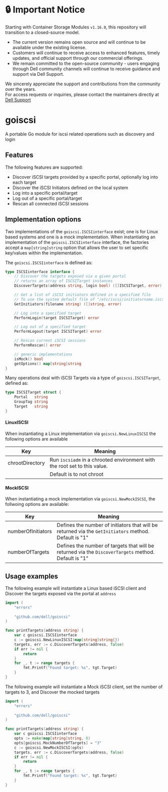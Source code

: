 # :lock: **Important Notice**
Starting with Container Storage Modules `v1.16.0`, this repository will transition to a closed-source model.<br>
* The current version remains open source and will continue to be available under the existing license.
* Customers will continue to receive access to enhanced features, timely updates, and official support through our commercial offerings.
* We remain committed to the open-source community - users engaging through Dell community channels will continue to receive guidance and support via Dell Support.

We sincerely appreciate the support and contributions from the community over the years.<br>
For access requests or inquiries, please contact the maintainers directly at [Dell Support](https://www.dell.com/support/kbdoc/en-in/000188046/container-storage-interface-csi-drivers-and-container-storage-modules-csm-how-to-get-support)

# goiscsi
A portable Go module for iscsi related operations such as discovery and login

## Features
The following features are supported:
* Discover iSCSI targets provided by a specific portal, optionally log into each target
* Discover the iSCSI Initiators defined on the local system
* Log into a specific portal/target
* Log out of a specific portal/target
* Rescan all connected iSCSI sessions

## Implementation options
Two implementations of the `goiscsi.ISCSIinterface` exist; one is for Linux based systems and one is a mock
implementation. When instantiating an implementation of the `goiscsi.ISCSIinterface` interface, the factories 
accept a `map[string]string` option that allows the user to set specific key/values within the implementation.

The `goiscsi.ISCSIinterface` is defined as:
```go
type ISCSIinterface interface {
	// Discover the targets exposed via a given portal
	// returns an array of ISCSITarget instances
	DiscoverTargets(address string, login bool) ([]ISCSITarget, error)

	// Get a list of iSCSI initiators defined in a specified file
	// To use the system default file of "/etc/iscsi/initiatorname.iscsi", provide a filename of ""
	GetInitiators(filename string) ([]string, error)

	// Log into a specified target
	PerformLogin(target ISCSITarget) error

	// Log out of a specified target
	PerformLogout(target ISCSITarget) error

	// Rescan current iSCSI sessions
	PerformRescan() error

	// generic implementations
	isMock() bool
	getOptions() map[string]string
}
```

Many operations deal with iSCSI Targets via a type of `goiscsi.ISCSITarget`, defined as:
```go
type ISCSITarget struct {
	Portal   string
	GroupTag string
	Target   string
}
```

#### LinuxISCSI
When instantiating a Linux implementation via `goiscsi.NewLinuxISCSI` the following options are available

| Key                | Meaning                                                                                 |
|--------------------|-----------------------------------------------------------------------------------------|
| chrootDirectory    | Run `iscsiadm` in a chrooted environment with the root set to this value.               |
|                    | Default is to not chroot                                                                |

#### MockISCSI
When instantiating a mock implementation via `goiscsi.NewMockISCSI`, the follwoing options are available:

| Key                | Meaning                                                                                                   |
|--------------------|-----------------------------------------------------------------------------------------------------------|
| numberOfInitiators | Defines the number of initiators that will be returned via the `GetInitiators` method.<br/>Default is "1" |
| numberOfTargets    | Defines the number of targets that will be returned via the `DiscoverTargets` method.<br/>Default is "1"  |                                                                           

## Usage examples
The following example will instantiate a Linux based iSCSI client and Discover the targets exposed via the portal at `address`

```go
import (
    "errors"
    
    "github.com/dell/goiscsi"
)

func printTargets(address string) {
    var c goiscsi.ISCSIinterface
    c := goiscsi.NewLinuxISCSI(map[string]string{})
    targets, err := c.DiscoverTargets(address, false)
    if err != nil {
        return
    }
    for _, t := range targets {
        fmt.Printf("Found target: %s", tgt.Target)
    }
}
```

The following example will instantiate a Mock iSCSI client, set the number of targets to 3, and Discover the mocked targets

```go
import (
    "errors"
    
    "github.com/dell/goiscsi"
)

func printTargets(address string) {
    var c goiscsi.ISCSIinterface
    opts := make(map[string]string, 0)
    opts[goiscsi.MockNumberOfTargets] = "3"
    c := goiscsi.NewMockISCSI(opts)
    targets, err := c.DiscoverTargets(address, false)
    if err != nil {
        return
    }
    for _, t := range targets {
        fmt.Printf("Found target: %s", tgt.Target)
    }
}
```

